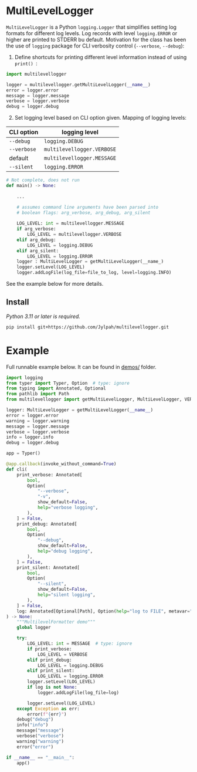 # MultiLevelLogger

`MultiLevelLogger` is a Python `logging.Logger` that simplifies setting log formats for different log levels. Log records with level `logging.ERROR` or higher are printed to STDERR bu default. Motivation for the class has been the use of `logging` package for CLI verbosity control (`--verbose`, `--debug`):

1. Define shortcuts for printing different level information instead of using `print() `:

```python
import multilevellogger

logger = multilevellogger.getMultiLevelLogger(__name__)
error = logger.error
message = logger.message
verbose = logger.verbose
debug = logger.debug
```

2. Set logging level based on CLI option given. Mapping of logging levels:

| CLI option  | logging level     |
| ----------- | ----------------- |
| `--debug`   | `logging.DEBUG`   |
| `--verbose` | `multilevellogger.VERBOSE`    |
| default     | `multilevellogger.MESSAGE` |
| `--silent`  | `logging.ERROR`   |


```python
# Not complete, does not run
def main() -> None:
    
    ...

    # assumes command line arguments have been parsed into 
    # boolean flags: arg_verbose, arg_debug, arg_silent
    
    LOG_LEVEL: int = multilevellogger.MESSAGE
    if arg_verbose: 
        LOG_LEVEL = multilevellogger.VERBOSE
    elif arg_debug:
        LOG_LEVEL = logging.DEBUG
    elif arg_silent:
        LOG_LEVEL = logging.ERROR
    logger : MultiLevelLogger = getMultiLevelLogger(__name_)
    logger.setLevel(LOG_LEVEL)
    logger.addLogFile(log_file=file_to_log, level=logging.INFO)
```

See the example below for more details.

## Install

*Python 3.11 or later is required.*

```sh
pip install git+https://github.com/Jylpah/multilevellogger.git
```

# Example

Full runnable example below. It can be found in [demos/](demos/) folder. 

```python
import logging
from typer import Typer, Option  # type: ignore
from typing import Annotated, Optional
from pathlib import Path
from multilevellogger import getMultiLevelLogger, MultiLevelLogger, VERBOSE, MESSAGE

logger: MultiLevelLogger = getMultiLevelLogger(__name__)
error = logger.error
warning = logger.warning
message = logger.message
verbose = logger.verbose
info = logger.info
debug = logger.debug

app = Typer()

@app.callback(invoke_without_command=True)
def cli(
    print_verbose: Annotated[
        bool,
        Option(
            "--verbose",
            "-v",
            show_default=False,
            help="verbose logging",
        ),
    ] = False,
    print_debug: Annotated[
        bool,
        Option(
            "--debug",
            show_default=False,
            help="debug logging",
        ),
    ] = False,
    print_silent: Annotated[
        bool,
        Option(
            "--silent",
            show_default=False,
            help="silent logging",
        ),
    ] = False,
    log: Annotated[Optional[Path], Option(help="log to FILE", metavar="FILE")] = None,
) -> None:
    """MultilevelFormatter demo"""
    global logger

    try:
        LOG_LEVEL: int = MESSAGE  # type: ignore
        if print_verbose:
            LOG_LEVEL = VERBOSE
        elif print_debug:
            LOG_LEVEL = logging.DEBUG
        elif print_silent:
            LOG_LEVEL = logging.ERROR
        logger.setLevel(LOG_LEVEL)
        if log is not None:
            logger.addLogFile(log_file=log)

        logger.setLevel(LOG_LEVEL)
    except Exception as err:
        error(f"{err}")
    debug("debug")
    info("info")
    message("message")
    verbose("verbose")
    warning("warning")
    error("error")

if __name__ == "__main__":
    app()
```
